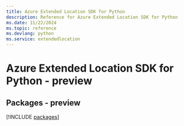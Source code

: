 ```yaml
---
title: Azure Extended Location SDK for Python
description: Reference for Azure Extended Location SDK for Python
ms.date: 11/22/2024
ms.topic: reference
ms.devlang: python
ms.service: extendedlocation
---
```

# Azure Extended Location SDK for Python - preview
## Packages - preview
[!INCLUDE [packages](extended-location-index.md)]